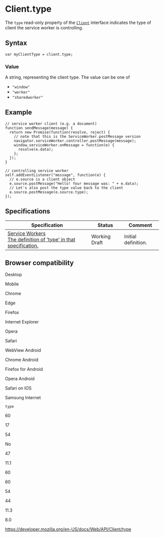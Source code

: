 # Client.type

The `type` read-only property of the [`Client`](../client) interface indicates the type of client the service worker is controlling.

## Syntax

    var myClientType = client.type;

### Value

A string, representing the client type. The value can be one of

- `"window"`
- `"worker"`
- `"sharedworker"`

## Example

    // service worker client (e.g. a document)
    function sendMessage(message) {
      return new Promise(function(resolve, reject) {
        // note that this is the ServiceWorker.postMessage version
        navigator.serviceWorker.controller.postMessage(message);
        window.serviceWorker.onMessage = function(e) {
          resolve(e.data);
        };
      });
    }

    // controlling service worker
    self.addEventListener("message", function(e) {
      // e.source is a client object
      e.source.postMessage("Hello! Your message was: " + e.data);
      // Let's also post the type value back to the client
      e.source.postMessage(e.source.type);
    });

## Specifications

<table><thead><tr class="header"><th>Specification</th><th>Status</th><th>Comment</th></tr></thead><tbody><tr class="odd"><td><a href="https://w3c.github.io/ServiceWorker/#client-type">Service Workers<br />
<span class="small">The definition of 'type' in that specification.</span></a></td><td><span class="spec-wd">Working Draft</span></td><td>Initial definition.</td></tr></tbody></table>

## Browser compatibility

Desktop

Mobile

Chrome

Edge

Firefox

Internet Explorer

Opera

Safari

WebView Android

Chrome Android

Firefox for Android

Opera Android

Safari on IOS

Samsung Internet

`type`

60

17

54

No

47

11.1

60

60

54

44

11.3

8.0

<a href="https://developer.mozilla.org/en-US/docs/Web/API/Client/type" class="_attribution-link">https://developer.mozilla.org/en-US/docs/Web/API/Client/type</a>
